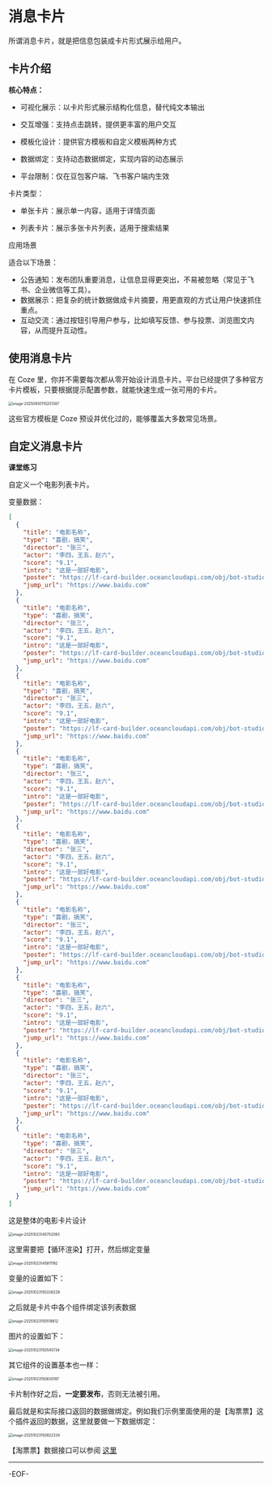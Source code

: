 # 消息卡片

所谓消息卡片，就是把信息包装成卡片形式展示给用户。

## 卡片介绍

**核心特点：**

- 可视化展示：以卡片形式展示结构化信息，替代纯文本输出

- 交互增强：支持点击跳转，提供更丰富的用户交互

- 模板化设计：提供官方模板和自定义模板两种方式

- 数据绑定：支持动态数据绑定，实现内容的动态展示

- 平台限制：仅在豆包客户端、飞书客户端内生效



卡片类型：

- 单张卡片：展示单一内容，适用于详情页面

- 列表卡片：展示多张卡片列表，适用于搜索结果



应用场景

适合以下场景：

- 公告通知：发布团队重要消息，让信息显得更突出，不易被忽略（常见于飞书、企业微信等工具）。
- 数据展示：把复杂的统计数据做成卡片摘要，用更直观的方式让用户快速抓住重点。
- 互动交流：通过按钮引导用户参与，比如填写反馈、参与投票、浏览图文内容，从而提升互动性。



## 使用消息卡片

在 Coze 里，你并不需要每次都从零开始设计消息卡片。平台已经提供了多种官方卡片模板，只要根据提示配置参数，就能快速生成一张可用的卡片。

<img src="https://xiejie-typora.oss-cn-chengdu.aliyuncs.com/2025-09-30-030201.png" alt="image-20250930110201387" style="zoom:50%;" />

这些官方模板是 Coze 预设并优化过的，能够覆盖大多数常见场景。



## 自定义消息卡片

**课堂练习**

自定义一个电影列表卡片。

变量数据：

```json
[
  {
    "title": "电影名称",
    "type": "喜剧，搞笑",
    "director": "张三",
    "actor": "李四，王五，赵六",
    "score": "9.1",
    "intro": "这是一部好电影",
    "poster": "https://lf-card-builder.oceancloudapi.com/obj/bot-studio-builder/2272053001466355_1709298783452334257.png",
    "jump_url": "https://www.baidu.com"
  },
  {
    "title": "电影名称",
    "type": "喜剧，搞笑",
    "director": "张三",
    "actor": "李四，王五，赵六",
    "score": "9.1",
    "intro": "这是一部好电影",
    "poster": "https://lf-card-builder.oceancloudapi.com/obj/bot-studio-builder/2272053001466355_1709298783452334257.png",
    "jump_url": "https://www.baidu.com"
  },
  {
    "title": "电影名称",
    "type": "喜剧，搞笑",
    "director": "张三",
    "actor": "李四，王五，赵六",
    "score": "9.1",
    "intro": "这是一部好电影",
    "poster": "https://lf-card-builder.oceancloudapi.com/obj/bot-studio-builder/2272053001466355_1709298783452334257.png",
    "jump_url": "https://www.baidu.com"
  },
  {
    "title": "电影名称",
    "type": "喜剧，搞笑",
    "director": "张三",
    "actor": "李四，王五，赵六",
    "score": "9.1",
    "intro": "这是一部好电影",
    "poster": "https://lf-card-builder.oceancloudapi.com/obj/bot-studio-builder/2272053001466355_1709298783452334257.png",
    "jump_url": "https://www.baidu.com"
  },
  {
    "title": "电影名称",
    "type": "喜剧，搞笑",
    "director": "张三",
    "actor": "李四，王五，赵六",
    "score": "9.1",
    "intro": "这是一部好电影",
    "poster": "https://lf-card-builder.oceancloudapi.com/obj/bot-studio-builder/2272053001466355_1709298783452334257.png",
    "jump_url": "https://www.baidu.com"
  },
  {
    "title": "电影名称",
    "type": "喜剧，搞笑",
    "director": "张三",
    "actor": "李四，王五，赵六",
    "score": "9.1",
    "intro": "这是一部好电影",
    "poster": "https://lf-card-builder.oceancloudapi.com/obj/bot-studio-builder/2272053001466355_1709298783452334257.png",
    "jump_url": "https://www.baidu.com"
  },
  {
    "title": "电影名称",
    "type": "喜剧，搞笑",
    "director": "张三",
    "actor": "李四，王五，赵六",
    "score": "9.1",
    "intro": "这是一部好电影",
    "poster": "https://lf-card-builder.oceancloudapi.com/obj/bot-studio-builder/2272053001466355_1709298783452334257.png",
    "jump_url": "https://www.baidu.com"
  },
  {
    "title": "电影名称",
    "type": "喜剧，搞笑",
    "director": "张三",
    "actor": "李四，王五，赵六",
    "score": "9.1",
    "intro": "这是一部好电影",
    "poster": "https://lf-card-builder.oceancloudapi.com/obj/bot-studio-builder/2272053001466355_1709298783452334257.png",
    "jump_url": "https://www.baidu.com"
  },
  {
    "title": "电影名称",
    "type": "喜剧，搞笑",
    "director": "张三",
    "actor": "李四，王五，赵六",
    "score": "9.1",
    "intro": "这是一部好电影",
    "poster": "https://lf-card-builder.oceancloudapi.com/obj/bot-studio-builder/2272053001466355_1709298783452334257.png",
    "jump_url": "https://www.baidu.com"
  }
]
```

这是整体的电影卡片设计

<img src="https://xiejie-typora.oss-cn-chengdu.aliyuncs.com/2025-10-23-065752.png" alt="image-20251023145752093" style="zoom:50%;" />

这里需要把【循环渲染】打开，然后绑定变量

<img src="https://xiejie-typora.oss-cn-chengdu.aliyuncs.com/2025-10-23-065811.png" alt="image-20251023145811192" style="zoom:50%;" />

变量的设置如下：

<img src="https://xiejie-typora.oss-cn-chengdu.aliyuncs.com/2025-10-23-070226.png" alt="image-20251023150226229" style="zoom:50%;" />

之后就是卡片中各个组件绑定该列表数据

<img src="https://xiejie-typora.oss-cn-chengdu.aliyuncs.com/2025-10-23-070519.png" alt="image-20251023150518812" style="zoom:50%;" />

图片的设置如下：

<img src="https://xiejie-typora.oss-cn-chengdu.aliyuncs.com/2025-10-23-070546.png" alt="image-20251023150545734" style="zoom:50%;" />

其它组件的设置基本也一样：

<img src="https://xiejie-typora.oss-cn-chengdu.aliyuncs.com/2025-10-23-070630.png" alt="image-20251023150630197" style="zoom:50%;" />

卡片制作好之后，**一定要发布**，否则无法被引用。

最后就是和实际接口返回的数据做绑定。例如我们示例里面使用的是【淘票票】这个插件返回的数据，这里就要做一下数据绑定：

<img src="https://xiejie-typora.oss-cn-chengdu.aliyuncs.com/2025-10-23-070822.png" alt="image-20251023150822334" style="zoom:50%;" />

【淘票票】数据接口可以参阅 [这里](https://www.coze.cn/store/plugin/7340117002398285843?from=store_search_suggestion)

---

-EOF-